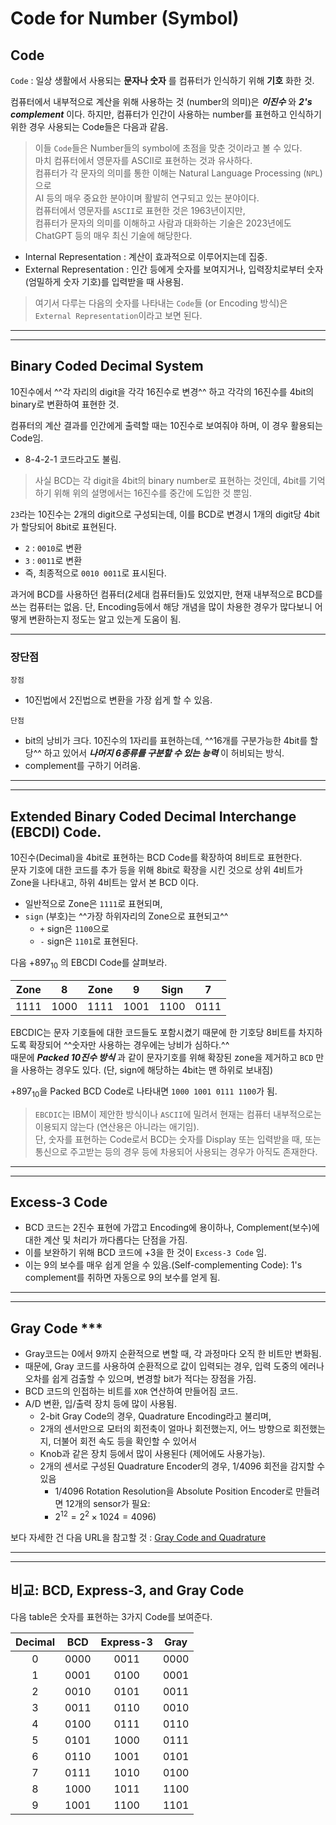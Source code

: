 # Code for Number (Symbol)

## Code 

`Code`
: 일상 생활에서 사용되는 **문자나 숫자** 를 컴퓨터가 인식하기 위해 **기호** 화한 것.

컴퓨터에서 내부적으로 계산을 위해 사용하는 것 (number의 의미)은 ***이진수*** 와 ***2's complement*** 이다. 하지만, 컴퓨터가 인간이 사용하는 number를 표현하고 인식하기 위한 경우 사용되는 Code들은 다음과 같음. 

> 이들 `Code`들은 Number들의 symbol에 초점을 맞춘 것이라고 볼 수 있다.  
> 마치 컴퓨터에서 영문자를 ASCII로 표현하는 것과 유사하다.  
> 컴퓨터가 각 문자의 의미를 통한 이해는 Natural Language Processing (`NPL`)으로  
> AI 등의 매우 중요한 분야이며 활발히 연구되고 있는 분야이다.  
> 컴퓨터에서 영문자를 `ASCII`로 표현한 것은 1963년이지만,  
> 컴퓨터가 문자의 의미를 이해하고 사람과 대화하는 기술은 2023년에도 ChatGPT 등의 매우 최신 기술에 해당한다. 

* Internal Representation : 계산이 효과적으로 이루어지는데 집중.
* External Representation : 인간 등에게 숫자를 보여지거나, 입력장치로부터 숫자(엄밀하게 숫자 기호)를 입력받을 때 사용됨.


> 여기서 다루는 다음의 숫자를 나타내는 `Code`들 (or Encoding 방식)은  
> `External Representation`이라고 보면 된다.

---

---

## Binary Coded Decimal System

10진수에서 ^^각 자리의 digit을 각각 16진수로 변경^^ 하고 각각의 16진수를 4bit의 binary로 변환하여 표현한 것.

컴퓨터의 계산 결과를 인간에게 출력할 때는 10진수로 보여줘야 하며, 이 경우 활용되는 Code임.

* 8-4-2-1 코드라고도 불림.

> 사실 BCD는 각 digit을 4bit의 binary number로 표현하는 것인데, 4bit를 기억하기 위해 위의 설명에서는 16진수를 중간에 도입한 것 뿐임.

`23`라는 10진수는 2개의 digit으로 구성되는데, 이를 BCD로 변경시 1개의 digit당 4bit가 할당되어 8bit로 표현된다.

* `2` : `0010`로 변환
* `3` : `0011`로 변환
* 즉, 최종적으로 `0010 0011`로 표시된다.

과거에 BCD를 사용하던 컴퓨터(2세대 컴퓨터들)도 있었지만, 현재 내부적으로 BCD를 쓰는 컴퓨터는 없음.
단, Encoding등에서 해당 개념을 많이 차용한 경우가 많다보니 어떻게 변환하는지 정도는 알고 있는게 도움이 됨.

---

### 장단점

`장점`

* 10진법에서 2진법으로 변환을 가장 쉽게 할 수 있음.
  
`단점`

* bit의 낭비가 크다. 10진수의 1자리를 표현하는데,  ^^16개를 구분가능한 4bit를 할당^^ 하고 있어서 ***나머지 6종류를 구분할 수 있는 능력*** 이 허비되는 방식.
* complement를 구하기 어려움.

---

---

## Extended Binary Coded Decimal Interchange (EBCDI) Code.

10진수(Decimal)을 4bit로 표현하는 BCD Code를 확장하여 8비트로 표현한다.  
문자 기호에 대한 코드를 추가 등을 위해 8bit로 확장을 시킨 것으로 상위 4비트가 Zone을 나타내고, 하위 4비트는 앞서 본 BCD 이다. 

* 일반적으로 Zone은 `1111`로 표현되며, 
* `sign` (부호)는 ^^가장 하위자리의 Zone으로 표현되고^^ 
    *  `+` sign은 `1100`으로 
    *  `-` sign은 `1101`로 표현된다. 
    
다음 $+897_{10}$ 의 EBCDI Code를 살펴보라.

| Zone | 8 | Zone | 9 | Sign | 7 |
|:----:|:----:|:----:|:----:|:----:|:----:|
| 1111 | 1000 | 1111 | 1001 | 1100 | 0111 |

EBCDIC는 문자 기호들에 대한 코드들도 포함시켰기 때문에 한 기호당 8비트를 차지하도록 확장되어 ^^숫자만 사용하는 경우에는 낭비가 심하다.^^  
때문에 ***Packed 10진수 방식*** 과 같이 문자기호를 위해 확장된 zone을 제거하고 `BCD` 만을 사용하는 경우도 있다. (단, sign에 해당하는 4bit는 맨 하위로 보내짐)

$+897_{10}$을 Packed BCD Code로 나타내면 `1000 1001 0111 1100`가 됨.

> `EBCDIC`는 IBM이 제안한 방식이나 `ASCII`에 밀려서 현재는 컴퓨터 내부적으로는 이용되지 않는다 (연산용은 아니라는 애기임).  
> 단, 숫자를 표현하는 Code로서 BCD는 숫자를 Display 또는 입력받을 때, 또는 통신으로 주고받는 등의 경우 등에 차용되어 사용되는 경우가 아직도 존재한다.

---

---

## Excess-3 Code

* BCD 코드는 2진수 표현에 가깝고 Encoding에 용이하나, Complement(보수)에 대한 계산 및 처리가 까다롭다는 단점을 가짐.
* 이를 보완하기 위해 BCD 코드에 +3을 한 것이 `Excess-3 Code` 임. 
* 이는 9의 보수를 매우 쉽게 얻을 수 있음.(Self-complementing Code): 1's complement를 취하면 자동으로 9의 보수를 얻게 됨.

---

---

## Gray Code ***

* Gray코드는 0에서 9까지 순환적으로 변할 때, 각 과정마다 오직 한 비트만 변화됨. 
* 때문에, Gray 코드를 사용하여 순환적으로 값이 입력되는 경우, 입력 도중의 에러나 오차를 쉽게 검출할 수 있으며, 변경할 bit가 적다는 장점을 가짐.
* BCD 코드의 인접하는 비트를 `XOR` 연산하여 만들어짐 코드.
* A/D 변환, 입/출력 장치 등에 많이 사용됨.
    * 2-bit Gray Code의 경우, Quadrature Encoding라고 불리며, 
    * 2개의 센서만으로 모터의 회전축이 얼마나 회전했는지, 어느 방향으로 회전했는지, 더불어 회전 속도 등을 확인할 수 있어서 
    * Knob과 같은 장치 등에서 많이 사용된다 (제어에도 사용가능).
    * 2개의 센서로 구성된 Quadrature Encoder의 경우, 1/4096 회전을 감지할 수 있음 
        * 1/4096 Rotation Resolution을 Absolute Position Encoder로 만들려면 12개의 sensor가 필요: 
        * $2^{12}=2^2\times 1024=4096$)

보다 자세한 건 다음 URL을 참고할 것 : [Gray Code and Quadrature](https://dsaint31.me/mkdocs_site/CE/ch06/ce06_1_06_grayCode/)

---

---

## 비교: BCD, Express-3, and Gray Code

다음 table은 숫자를 표현하는 3가지 Code를 보여준다.

| Decimal | BCD | Express-3 | Gray |
|:---:|:---:|:---:|:---:|
| 0 | 0000 | 0011 | 0000 |
| 1 | 0001 | 0100 | 0001 |
| 2 | 0010 | 0101 | 0011 |
| 3 | 0011 | 0110 | 0010 |
| 4 | 0100 | 0111 | 0110 |
| 5 | 0101 | 1000 | 0111 |
| 6 | 0110 | 1001 | 0101 |
| 7 | 0111 | 1010 | 0100 |
| 8 | 1000 | 1011 | 1100 |
| 9 | 1001 | 1100 | 1101 |
